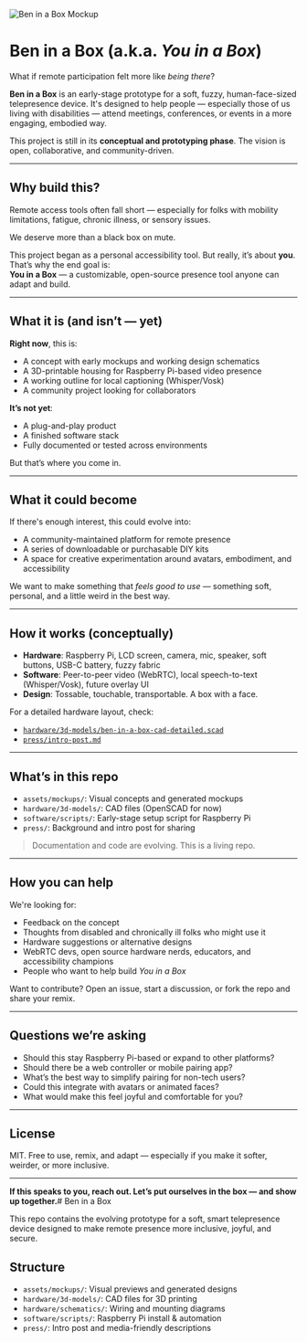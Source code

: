 ![Ben in a Box Mockup](assets/mockups/mockup-v1.png)

# Ben in a Box (a.k.a. *You in a Box*)

What if remote participation felt more like *being there*?

**Ben in a Box** is an early-stage prototype for a soft, fuzzy, human-face-sized telepresence device. It's designed to help people — especially those of us living with disabilities — attend meetings, conferences, or events in a more engaging, embodied way.

This project is still in its **conceptual and prototyping phase**. The vision is open, collaborative, and community-driven.

---

## Why build this?

Remote access tools often fall short — especially for folks with mobility limitations, fatigue, chronic illness, or sensory issues. 

We deserve more than a black box on mute.

This project began as a personal accessibility tool. But really, it’s about **you**. That’s why the end goal is:  
**You in a Box** — a customizable, open-source presence tool anyone can adapt and build.

---

## What it is (and isn’t — yet)

**Right now**, this is:
- A concept with early mockups and working design schematics
- A 3D-printable housing for Raspberry Pi-based video presence
- A working outline for local captioning (Whisper/Vosk)
- A community project looking for collaborators

**It’s not yet**:
- A plug-and-play product
- A finished software stack
- Fully documented or tested across environments

But that’s where you come in.

---

## What it could become

If there's enough interest, this could evolve into:
- A community-maintained platform for remote presence
- A series of downloadable or purchasable DIY kits
- A space for creative experimentation around avatars, embodiment, and accessibility

We want to make something that *feels good to use* — something soft, personal, and a little weird in the best way.

---

## How it works (conceptually)

- **Hardware**: Raspberry Pi, LCD screen, camera, mic, speaker, soft buttons, USB-C battery, fuzzy fabric
- **Software**: Peer-to-peer video (WebRTC), local speech-to-text (Whisper/Vosk), future overlay UI
- **Design**: Tossable, touchable, transportable. A box with a face.

For a detailed hardware layout, check:
- [`hardware/3d-models/ben-in-a-box-cad-detailed.scad`](hardware/3d-models/ben-in-a-box-cad-detailed.scad)
- [`press/intro-post.md`](press/intro-post.md)

---

## What’s in this repo

- `assets/mockups/`: Visual concepts and generated mockups  
- `hardware/3d-models/`: CAD files (OpenSCAD for now)  
- `software/scripts/`: Early-stage setup script for Raspberry Pi  
- `press/`: Background and intro post for sharing

> Documentation and code are evolving. This is a living repo.

---

## How you can help

We're looking for:
- Feedback on the concept
- Thoughts from disabled and chronically ill folks who might use it
- Hardware suggestions or alternative designs
- WebRTC devs, open source hardware nerds, educators, and accessibility champions
- People who want to help build *You in a Box*

Want to contribute? Open an issue, start a discussion, or fork the repo and share your remix.

---

## Questions we’re asking

- Should this stay Raspberry Pi-based or expand to other platforms?
- Should there be a web controller or mobile pairing app?
- What’s the best way to simplify pairing for non-tech users?
- Could this integrate with avatars or animated faces?
- What would make this feel joyful and comfortable for you?

---

## License

MIT. Free to use, remix, and adapt — especially if you make it softer, weirder, or more inclusive.

---

**If this speaks to you, reach out. Let’s put ourselves in the box — and show up together.**# Ben in a Box

This repo contains the evolving prototype for a soft, smart telepresence device designed to make remote presence more inclusive, joyful, and secure.

## Structure
- `assets/mockups/`: Visual previews and generated designs
- `hardware/3d-models/`: CAD files for 3D printing
- `hardware/schematics/`: Wiring and mounting diagrams
- `software/scripts/`: Raspberry Pi install & automation
- `press/`: Intro post and media-friendly descriptions
